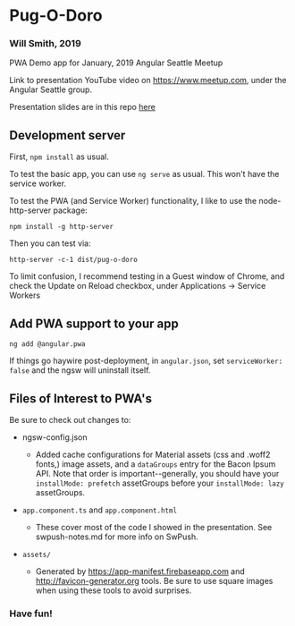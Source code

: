 # Pug-O-Doro
### Will Smith, 2019

PWA Demo app for January, 2019 Angular Seattle Meetup

Link to presentation YouTube video on https://www.meetup.com, under the Angular Seattle group.

Presentation slides are in this repo [here](pwa_presentation_slides.pdf)

## Development server

First, `npm install` as usual.

To test the basic app, you can use `ng serve` as usual. This won't have the service worker.

To test the PWA (and Service Worker) functionality, I like to use the node-http-server package:
```
npm install -g http-server
```
Then you can test via:
```ng build --prod
http-server -c-1 dist/pug-o-doro 
```

To limit confusion, I recommend testing in a Guest window of Chrome, and check the Update on Reload checkbox, under Applications -> Service Workers 

## Add PWA support to your app

`ng add @angular.pwa`

If things go haywire post-deployment, in `angular.json`, set `serviceWorker: false` and the ngsw will uninstall itself.

## Files of Interest to PWA's

Be sure to check out changes to:

* ngsw-config.json
  * Added cache configurations for Material assets (css and .woff2 fonts,) image assets, and a `dataGroups` entry for the Bacon Ipsum API. Note that order is important--generally, you should have your `installMode: prefetch` assetGroups before your `installMode: lazy` assetGroups.

* `app.component.ts` and `app.component.html`
  * These cover most of the code I showed in the presentation. See swpush-notes.md for more info on SwPush.
* `assets/`
  * Generated by https://app-manifest.firebaseapp.com and http://favicon-generator.org tools. Be sure to use square images when using these tools to avoid surprises.
  
### Have fun!
